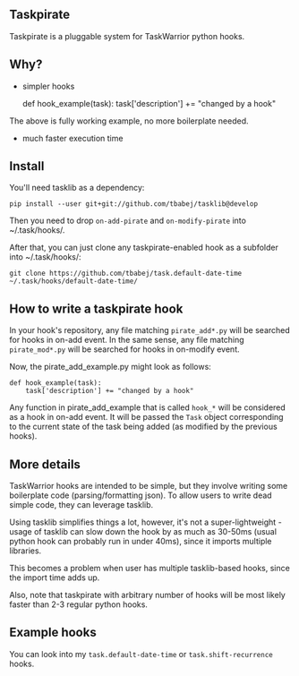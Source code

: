 Taskpirate
----------

Taskpirate is a pluggable system for TaskWarrior python hooks.

Why?
----

* simpler hooks

    def hook_example(task):
        task['description'] += "changed by a hook"

The above is fully working example, no more boilerplate needed.

* much faster execution time

Install
-------

You'll need tasklib as a dependency:

    pip install --user git+git://github.com/tbabej/tasklib@develop

Then you need to drop ```on-add-pirate``` and ```on-modify-pirate``` into ~/.task/hooks/.

After that, you can just clone any taskpirate-enabled hook as a subfolder into ~/.task/hooks/:

    git clone https://github.com/tbabej/task.default-date-time ~/.task/hooks/default-date-time/

How to write a taskpirate hook
------------------------------

In your hook's repository, any file matching ```pirate_add*.py``` will be searched for hooks in on-add event. In the same sense, any file matching ```pirate_mod*.py``` will be searched for hooks in on-modify event.

Now, the pirate_add_example.py might look as follows:

    def hook_example(task):
        task['description'] += "changed by a hook"

Any function in pirate_add_example that is called ```hook_*``` will be considered as a hook in on-add event. It will be passed the ```Task``` object corresponding to the current state of the task being added (as modified by the previous hooks).

More details
------------

TaskWarrior hooks are intended to be simple, but they involve writing some boilerplate code (parsing/formatting json). To allow users to write dead simple code, they can leverage tasklib.

Using tasklib simplifies things a lot, however, it's not a super-lightweight - usage of tasklib can slow down the hook by as much as 30-50ms (usual python hook can probably run in under 40ms), since it imports multiple libraries.

This becomes a problem when user has multiple tasklib-based hooks, since the import time adds up.

Also, note that taskpirate with arbitrary number of hooks will be most likely faster than 2-3 regular python hooks.

Example hooks
-------------

You can look into my ```task.default-date-time``` or ```task.shift-recurrence``` hooks.
